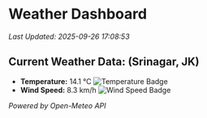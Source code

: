
# Weather Dashboard

_Last Updated: 2025-09-26 17:08:53_

## Current Weather Data: (Srinagar, JK)
- **Temperature:** 14.1 °C ![Temperature Badge](https://img.shields.io/badge/Temperature-Low%20Temp-blue)
- **Wind Speed:** 8.3 km/h ![Wind Speed Badge](https://img.shields.io/badge/Wind%20Speed-Light%20Wind-blue)

*Powered by Open-Meteo API*
